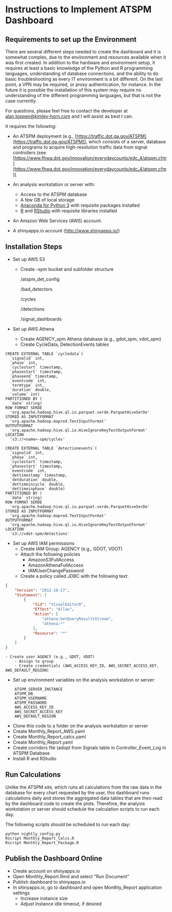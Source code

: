 Instructions to Implement ATSPM Dashboard
=========================================

## Requirements to set up the Environment

There are several different steps needed to create the dashboard and it is somewhat complex, due to the environment and resources available when it was first created. In addition to the hardware and environment setup, it requires at least a basic knowledge of the Python and R programming languages, understanding of database connections, and the ability to do basic troubleshooting as every IT environment is a bit different. On the last point, a VPN may be required, or proxy authentication, for instance. In the future it is possible the installation of this system may require no understanding of the different programming languages, but that is not the case currently.

For questions, please feel free to contact the developer at [alan.toppen@kimley-horn.com](mailto:alan.toppen@kimley-horn.com?subject=ATSPM%20Dashboard%20Installation%20Question) and I will assist as best I can.

It requires the following:

- An ATSPM deployment (e.g., [https://traffic.dot.ga.gov/ATSPM](https://traffic.dot.ga.gov/ATSPM)), which consists of a server, database and programs to acquire high-resolution traffic data from signal controllers (see [https://www.fhwa.dot.gov/innovation/everydaycounts/edc_4/atspm.cfm](https://www.fhwa.dot.gov/innovation/everydaycounts/edc_4/atspm.cfm))

- An analysis workstation or server with:
    - Access to the ATSPM database
    - A few GB of local storage
    - [Anaconda for Python 3](https://www.anaconda.com/) with requisite packages installed
    - [R](https://www.r-project.org/) and [RStudio](https://www.rstudio.com/) with requisite libraries installed

- An Amazon Web Services (AWS) account.

- A shinyapps.io account (http://www.shinyapps.io/)

## Installation Steps

- Set up AWS S3
    - Create <name>-spm bucket and subfolder structure
    
        /atspm_det_config
        
        /bad_detectors
        
        /cycles
        
        /detections
        
        /signal_dashboards

- Set up AWS Athena
    - Create AGENCY_spm Athena database (e.g., gdot_spm, vdot_spm)
    - Create CycleData, DetectionEvents tables

    
```HiveQL
CREATE EXTERNAL TABLE `cycledata`(
  `signalid` int, 
  `phase` int, 
  `cyclestart` timestamp, 
  `phasestart` timestamp, 
  `phaseend` timestamp, 
  `eventcode` int, 
  `termtype` int, 
  `duration` double, 
  `volume` int)
PARTITIONED BY ( 
  `date` string)
ROW FORMAT SERDE 
  'org.apache.hadoop.hive.ql.io.parquet.serde.ParquetHiveSerDe' 
STORED AS INPUTFORMAT 
  'org.apache.hadoop.mapred.TextInputFormat' 
OUTPUTFORMAT 
  'org.apache.hadoop.hive.ql.io.HiveIgnoreKeyTextOutputFormat'
LOCATION
  's3://<name>-spm/cycles'

CREATE EXTERNAL TABLE `detectionevents`(
  `signalid` int, 
  `phase` int, 
  `cyclestart` timestamp, 
  `phasestart` timestamp, 
  `eventcode` int, 
  `dettimestamp` timestamp, 
  `detduration` double, 
  `dettimeincycle` double, 
  `dettimeinphase` double)
PARTITIONED BY ( 
  `date` string)
ROW FORMAT SERDE 
  'org.apache.hadoop.hive.ql.io.parquet.serde.ParquetHiveSerDe' 
STORED AS INPUTFORMAT 
  'org.apache.hadoop.mapred.TextInputFormat' 
OUTPUTFORMAT 
  'org.apache.hadoop.hive.ql.io.HiveIgnoreKeyTextOutputFormat'
LOCATION
  's3://vdot-spm/detections'
```


- Set up AWS IAM permissions  
    - Create IAM Group: AGENCY (e.g., GDOT, VDOT)
    - Attach the following policies
        - AmazonS3FullAccess
        - AmazonAthenaFullAccess
        - IAMUserChangePassword
    - Create a policy called JDBC with the following text:
```JSON
{
    "Version": "2012-10-17",
    "Statement": [
        {
            "Sid": "VisualEditor0",
            "Effect": "Allow",
            "Action": [
                "athena:GetQueryResultsStream",
                "athena:*"
            ],
            "Resource": "*"
        }
    ]
}
```

    - Create user AGENCY (e.g., GDOT, VDOT)
        - Assign to group
        - Create credentials (AWS_ACCESS_KEY_ID, AWS_SECRET_ACCESS_KEY, AWS_DEFAULT_REGION)

- Set up environment variables on the analysis workstation or server:
```
    ATSPM_SERVER_INSTANCE
    ATSPM_DB             
    ATSPM_USERNAME       
    ATSPM_PASSWORD       
    AWS_ACCESS_KEY_ID    
    AWS_SECRET_ACCESS_KEY
    AWS_DEFAULT_REGION   
```

- Clone this code to a folder on the analysis workstation or server
- Create Monthly_Report_AWS.yaml
- Create Monthly_Report_calcs.yaml
- Create Monthly_Report.yaml
- Create corridors file (adopt from Signals table in Controller_Event_Log in ATSPM Database
- Install R and RStudio

## Run Calculations

Unlike the ATSPM site, which runs all calculations from the raw data in the database for every chart requested by the user, this dashboard runs calculations daily and stores the aggregated data tables that are then read by the dashboard code to create the plots. Therefore, the analysis workstation or server should schedule the calculation scripts to run each day.

The following scripts should be scheduled to run each day:
```Shell
python nightly_config.py
Rscript Monthly_Report_Calcs.R
Rscript Monthly_Report_Package.R
```

## Publish the Dashboard Online

- Create account on shinyapps.io
- Open Monthly_Report.Rmd and select "Run Document"
- Publish dashboard to shinyapps.io
- In shinyapps.io, go to dashboard and open Monthly_Report application settings
    - Increase instance size
    - Adjust Instance idle timeout, if desired

